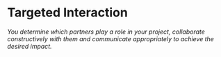 # Targeted Interaction
*You determine which partners play a role in your project, collaborate constructively with them and communicate appropriately to achieve the desired impact.*
